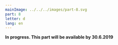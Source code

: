 ```yaml
---
mainImage: ../../../images/part-8.svg
part: 8
letter: d
lang: en
---
```


<div class="content">
<b>In progress. This part will be available by 30.6.2019</b>
</div>